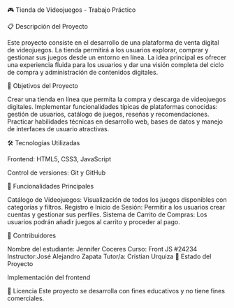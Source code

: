 🎮 Tienda de Videojuegos - Trabajo Práctico

📋 Descripción del Proyecto

 Este proyecto consiste en el desarrollo de una plataforma de venta digital de videojuegos. La tienda permitirá a los usuarios explorar, comprar y gestionar sus juegos desde un entorno en línea. La idea principal es ofrecer una experiencia fluida para los usuarios y dar una visión completa del ciclo de compra y administración de contenidos digitales.

🎯 Objetivos del Proyecto

 Crear una tienda en línea que permita la compra y descarga de videojuegos digitales.
 Implementar funcionalidades típicas de plataformas conocidas: gestión de usuarios, catálogo de juegos, reseñas y recomendaciones.
 Practicar habilidades técnicas en desarrollo web, bases de datos y manejo de interfaces de usuario atractivas.

🛠️ Tecnologías Utilizadas

 Frontend: HTML5, CSS3, JavaScript
 <!-- Backend: Node.js, Python (Django/Flask) u otro entorno de servidor -->
 <!-- Base de Datos: MySQL, PostgreSQL o MongoDB -->
 Control de versiones: Git y GitHub
 <!-- Despliegue: Docker, Heroku, Vercel o plataformas similares (opcional) -->

📑 Funcionalidades Principales

 Catálogo de Videojuegos: Visualización de todos los juegos disponibles con categorías y filtros.
 Registro e Inicio de Sesión: Permitir a los usuarios crear cuentas y gestionar sus perfiles.
 Sistema de Carrito de Compras: Los usuarios podrán añadir juegos al carrito y proceder al pago.
 <!-- Valoraciones y Comentarios: Los usuarios podrán dejar reseñas y valorar los juegos que han comprado. -->
 <!-- Historial de Compras: Cada usuario podrá ver sus compras anteriores y gestionar sus descargas. -->

👥 Contribuidores

 Nombre del estudiante: Jennifer Coceres
 Curso:  Front JS #24234
 Instructor:José Alejandro Zapata
 Tutor/a: Cristian Urquiza
📌 Estado del Proyecto

 Implementación del frontend
 <!-- Configuración del backend -->
 <!-- Integración de la base de datos -->
 <!-- Pruebas y validación final -->

📝 Licencia
 Este proyecto se desarrolla con fines educativos y no tiene fines comerciales.
